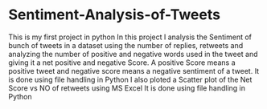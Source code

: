# Sentiment-Analysis-of-Tweets

This is my first project in python
In this project I analysis the Sentiment of bunch of tweets in a dataset using the 
number of replies, retweets and analyzing the number of positive and negative words 
used in the tweet and giving it a net positive and negative Score. A positive Score 
means a positive tweet and negative score means a negative sentiment of a tweet. 
It is done using file handling in Python 
I also ploted a Scatter plot of the Net Score vs NO of retweets using MS Excel 
It is done using file handling in Python

